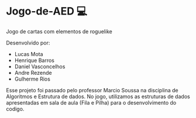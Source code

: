# Jogo-de-AED 💻​
Jogo de cartas com elementos de roguelike 

Desenvolvido por:

- Lucas Mota
- Henrique Barros
- Daniel Vasconcelhos
- Andre Rezende
- Gulherme Rios

Esse projeto foi passado pelo professor Marcio Soussa na disciplina de Algoritmos e Estrutura de dados. No jogo, utilizamos as estruturas de dados apresentadas em sala de aula (Fila e Pilha) para o desenvolvimento do codigo.
